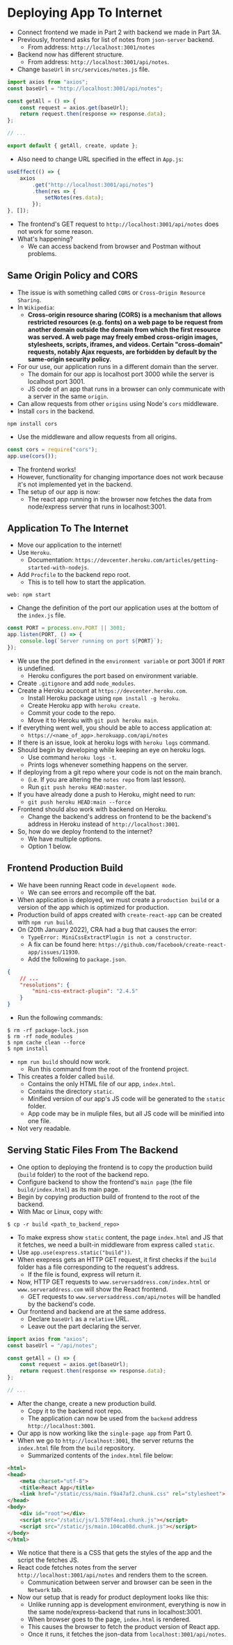 # Deploying App To Internet
- Connect frontend we made in Part 2 with backend we made in Part 3A.
- Previously, frontend asks for list of notes from `json-server` backend.
    - From address: `http://localhost:3001/notes`
- Backend now has different structure.
    - From address: `http://localhost:3001/api/notes`.
- Change `baseUrl` in `src/services/notes.js` file.
```javascript
import axios from "axios";
const baseUrl = "http://localhost:3001/api/notes";

const getAll = () => {
    const request = axios.get(baseUrl);
    return request.then(response => response.data);
};

// ...

export default { getAll, create, update };
```
- Also need to change URL specified in the effect in `App.js`:
```javascript
useEffect(() => {
    axios
        .get("http://localhost:3001/api/notes")
        .then(res => {
            setNotes(res.data);
        });
}, []);
```
- The frontend's GET request to `http://localhost:3001/api/notes` does not work for some reason.
- What's happening?
    - We can access backend from browser and Postman without problems.


## Same Origin Policy and CORS
- The issue is with something called `CORS` or `Cross-Origin Resource Sharing`.
- In `Wikipedia`:
    - **Cross-origin resource sharing (CORS) is a mechanism that allows restricted resources (e.g. fonts) on a web page to be request from another domain outside the domain from which the first resource was served. A web page may freely embed cross-origin images, stylesheets, scripts, iframes, and videos. Certain "cross-domain" requests, notably Ajax requests, are forbidden by default by the same-origin security policy.**
- For our use, our application runs in a different domain than the server.
    - The domain for our app is localhost port 3000 while the server is localhost port 3001.
    - JS code of an app that runs in a browser can only communicate with a server in the same `origin`.
- Can allow requests from other `origins` using Node's `cors` middleware.
- Install `cors` in the backend.
```
npm install cors
```
- Use the middleware and allow requests from all origins.
```javascript
const cors = require("cors");
app.use(cors());
```
- The frontend works!
- However, functionality for changing importance does not work because it's not implemented yet in the backend.
- The setup of our app is now:
    - The react app running in the browser now fetches the data from node/express server that runs in localhost:3001.


## Application To The Internet
- Move our application to the internet!
- Use `Heroku`.
    - Documentation: `https://devcenter.heroku.com/articles/getting-started-with-nodejs`.
- Add `Procfile` to the backend repo root.
    - This is to tell how to start the application.
```
web: npm start
```
- Change the definition of the port our application uses at the bottom of the `index.js` file.
```javascript
const PORT = process.env.PORT || 3001;
app.listen(PORT, () => {
    console.log(`Server running on port ${PORT}`);
});
```
- We use the port defined in the `environment variable` or port 3001 if `PORT` is undefined.
    - Heroku configures the port based on environment variable.
- Create `.gitignore` and add `node_modules`.
- Create a Heroku account at `https://devcenter.heroku.com`.
    - Install Heroku package using `npm install -g heroku`.
    - Create Heroku app with `heroku create`.
    - Commit your code to the repo.
    - Move it to Heroku with `git push heroku main`.
- If everything went well, you should be able to access application at:
    - `https://<name_of_app>.herokuapp.com/api/notes`
- If there is an issue, look at heroku logs with `heroku logs` command.
- Should begin by developing while keeping an eye on heroku logs.
    - Use command `heroku logs -t`.
    - Prints logs whenever something happens on the server.
- If deploying from a git repo where your code is not on the main branch.
    - (i.e. If you are altering the `notes repo` from last lesson).
    - Run `git push heroku HEAD:master`.
- If you have already done a push to Heroku, might need to run:
    - `git push heroku HEAD:main --force`
- Frontend should also work with backend on Heroku.
    - Change the backend's address on frontend to be the backend's address in Heroku instead of `http://localhost:3001`.
- So, how do we deploy frontend to the internet?
    - We have multiple options.
    - Option 1 below.


## Frontend Production Build
- We have been running React code in `development mode`.
    - We can see errors and recompile off the bat.
- When application is deployed, we must create a `production build` or a version of the app which is optimized for production.
- Production build of apps created with `create-react-app` can be created with `npm run build`.
- On (20th January 2022), CRA had a bug that causes the error:
    - `TypeError: MiniCssExtractPlugin is not a constructor`.
    - A fix can be found here: `https://github.com/facebook/create-react-app/issues/11930`.
    - Add the following to `package.json`.
```json
{
    // ...
    "resolutions": {
        "mini-css-extract-plugin": "2.4.5"
    }
}
```
- Run the following commands:
```
$ rm -rf package-lock.json
$ rm -rf node_modules
$ npm cache clean --force
$ npm install
```
- `npm run build` should now work.
    - Run this command from the root of the frontend project.
- This creates a folder called `build`.
    - Contains the only HTML file of our app, `index.html`.
    - Contains the directory `static`.
    - Minified version of our app's JS code will be generated to the `static` folder.
    - App code may be in muliple files, but all JS code will be minified into one file.
- Not very readable.


## Serving Static Files From The Backend
- One option to deploying the frontend is to copy the production build (`build` folder) to the root of the backend repo.
- Configure backend to show the frontend's `main page` (the file `build/index.html`) as its main page.
- Begin by copying production build of frontend to the root of the backend.
- With Mac or Linux, copy with:
```
$ cp -r build <path_to_backend_repo>
```
- To make express show `static` content, the page `index.html` and JS that it fetches, we need a built-in middleware from express called `static`.
- Use `app.use(express.static("build"))`.
- When exepress gets an HTTP GET request, it first checks if the `build` folder has a file corresponding to the request's address.
    - If the file is found, express will return it.
- Now, HTTP GET requests to `www.serversaddress.com/index.html` or `www.serveraddress.com` will show the React frontend.
    - GET requests to `www.serversaddress.com/api/notes` will be handled by the backend's code.
- Our frontend and backend are at the same address.
    - Declare `baseUrl` as a `relative` URL.
    - Leave out the part declaring the server.
```javascript
import axios from "axios";
const baseUrl = "/api/notes";

const getAll = () => {
    const request = axios.get(baseUrl);
    return request.then(response => response.data);
};

// ...
```
- After the change, create a new production build.
    - Copy it to the backend root repo.
    - The application can now be used from the `backend` address `http://localhost:3001`.
- Our app is now working like the `single-page app` from Part 0.
- When we go to `http://localhost:3001`, the server returns the `index.html` file from the `build` repository.
    - Summarized contents of the `index.html` file below:
```html
<html>
<head>
    <meta charset="utf-8">
    <title>React App</title>
    <link href="/static/css/main.f9a47af2.chunk.css" rel="stylesheet">
</head>
<body>
    <div id="root"></div>
    <script src="/static/js/1.578f4ea1.chunk.js"></script>
    <script src="/static/js/main.104ca08d.chunk.js"></script>
</body>
</html>
```
- We notice that there is a CSS that gets the styles of the app and the script the fetches JS.
- React code fetches notes from the server `http://localhost:3001/api/notes` and renders them to the screen.
    - Communication between server and browser can be seen in the `Network` tab.
- Now our setup that is ready for product deployment looks like this:
    - Unlike running app is development environment, everything is now in the same node/express-backend that runs in localhost:3001.
    - When browser goes to the page, `index.html` is rendered.
    - This causes the browser to fetch the product version of React app.
    - Once it runs, it fetches the json-data from `localhost:3001/api/notes`.





